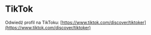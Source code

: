 # TikTok


Odwiedź profil na TikToku: [https://www.tiktok.com/discover/tiktoker](https://www.tiktok.com/discover/tiktoker)
